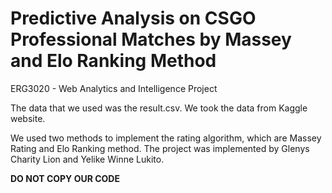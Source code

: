 # Predictive Analysis on CSGO Professional Matches by Massey and Elo Ranking Method
ERG3020 - Web Analytics and Intelligence Project

The data that we used was the result.csv. We took the data from Kaggle website.

We used two methods to implement the rating algorithm, which are Massey Rating and Elo Ranking method. The project was implemented by Glenys Charity Lion and Yelike Winne Lukito.

**DO NOT COPY OUR CODE**
